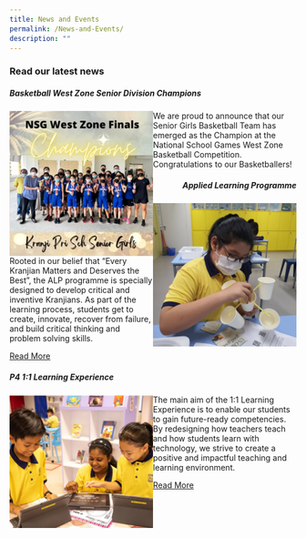 ```yaml
---
title: News and Events
permalink: /News-and-Events/
description: ""
---
```

### **Read our latest news**


##### Basketball West Zone Senior Division Champions

<img style="width:50%" align="left" src= "/images/News%20and%20Events/N3.jpg" alt="ALP" style="text-align:right" >

<p>We are proud to announce that our Senior Girls Basketball Team has emerged as the Champion at the National School Games West Zone Basketball Competition. Congratulations to our Basketballers!</p>

<h5 style="text-align:right"> Applied Learning Programme </h5>
<img style="width:50%" align="right" src="/images/News%20and%20Events/N4.jpg" alt="ALP" style="text-align:right">
<p style="text-align:left"> Rooted in our belief that “Every Kranjian Matters and Deserves the Best”, the ALP programme is specially designed to develop critical and inventive Kranjians. As part of the learning process, students get to create, innovate, recover from failure, and build critical thinking and problem solving skills. </p><a href="/our-curriculum/Signature-Programmes/Applied-Learning-Programme-ALP"/> Read More </a>

<h5 style="text-align:left"> P4 1:1 Learning Experience </h5>
<img style="width:50%" align="left" src="/images/News%20and%20Events/N5.jpg">

<p style="text-align:left">The main aim of the 1:1 Learning Experience is to enable our students to gain future-ready competencies. By redesigning how teachers teach and how students learn with technology, we strive to create a positive and impactful teaching and learning environment.</p> 

<a href="/our-curriculum/Signature-Programmes/1-1-Learning-Experience/"> Read More </a>